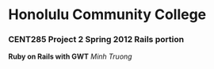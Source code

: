 # Honolulu Community College
### CENT285 Project 2 Spring 2012 Rails portion
__Ruby on Rails with GWT__ _Minh Truong_
